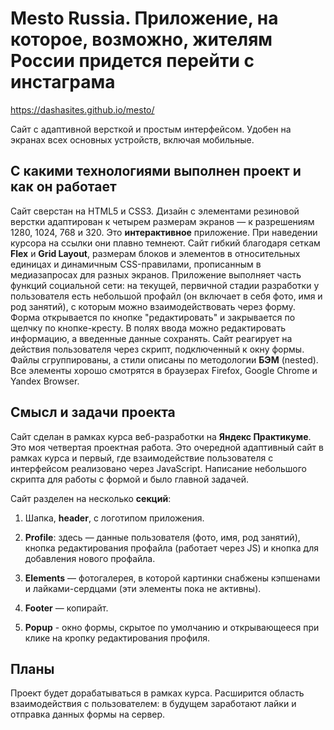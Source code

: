 
# Mesto Russia. Приложение, на которое, возможно, жителям России придется перейти с инстаграма

https://dashasites.github.io/mesto/

Сайт с адаптивной версткой и простым интерфейсом. Удобен на экранах всех основных устройств, включая мобильные.


## С какими технологиями выполнен проект и как он работает

Сайт сверстан на HTML5 и CSS3. Дизайн с элементами резиновой верстки адаптирован к четырем размерам экранов — к разрешениям 1280, 1024, 768 и 320. Это **интерактивное** приложение. При наведении курсора на ссылки они плавно темнеют. Сайт гибкий благодаря сеткам **Flex** и **Grid Layout**, размерам блоков и элементов в относительных единицах и динамичным CSS-правилами, прописанным в медиазапросах для разных экранов. Приложение выполняет часть функций социальной сети: на текущей, первичной стадии разработки у пользователя есть небольшой профайл (он включает в себя фото, имя и род занятий), с которым можно взаимодействовать через форму. Форма открывается по кнопке "редактировать" и закрывается по щелчку по кнопке-кресту. В полях ввода можно редактировать информацию, а введенные данные сохранять. Сайт реагирует на действия пользователя через скрипт, подключенный к окну формы.
Файлы сгруппированы, а стили описаны по методологии **БЭМ** (nested). Все элементы хорошо смотрятся в браузерах Firefox, Google Chrome и Yandex Browser.


## Смысл и задачи проекта

Сайт сделан в рамках курса веб-разработки на **Яндекс Практикуме**. Это моя четвертая проектная работа. Это очередной адаптивный сайт в рамках курса и первый, где взаимодействие пользователя с интерфейсом реализовано через JavaScript. Написание небольшого скрипта для работы с формой и было главной задачей.


Сайт разделен на несколько **секций**:

1. Шапка, **header**, с логотипом приложения.

2. **Profile**: здесь — данные пользователя (фото, имя, род занятий), кнопка редактирования профайла (работает через JS) и кнопка для добавления нового профайла.

3. **Elements** — фотогалерея, в которой картинки снабжены кэпшенами и лайками-сердцами (эти элементы пока не активны).

4. **Footer** —  копирайт.

4. **Popup** - окно формы, скрытое по умолчанию и открывающееся при клике на кропку редактирования профиля.


## Планы
Проект будет дорабатываться в рамках курса. Расширится область взаимодействия с пользователем: в будущем заработают лайки и отправка данных формы на сервер.
